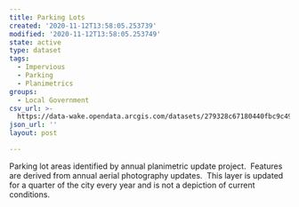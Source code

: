 ```yaml
---
title: Parking Lots
created: '2020-11-12T13:58:05.253739'
modified: '2020-11-12T13:58:05.253749'
state: active
type: dataset
tags:
  - Impervious
  - Parking
  - Planimetrics
groups:
  - Local Government
csv_url: >-
  https://data-wake.opendata.arcgis.com/datasets/279328c67180440fbc9c4921a40d79f2_0.csv?outSR=%7B%22latestWkid%22%3A2264%2C%22wkid%22%3A102719%7D
json_url: ''
layout: post

---
```

Parking lot areas identified by annual planimetric update project.  Features are derived from annual aerial photography updates.  This layer is updated for a quarter of the city every year and is not a depiction of current conditions.
